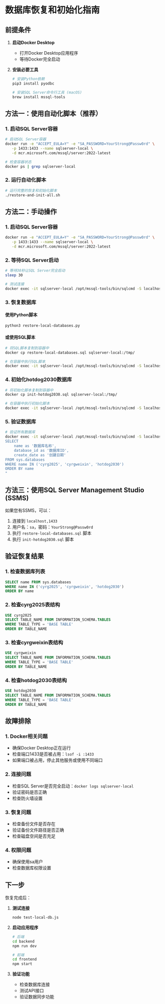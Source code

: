 # 数据库恢复和初始化指南

## 前提条件

1. **启动Docker Desktop**
   - 打开Docker Desktop应用程序
   - 等待Docker完全启动

2. **安装必要工具**
   ```bash
   # 安装Python依赖
   pip3 install pyodbc
   
   # 安装SQL Server命令行工具 (macOS)
   brew install mssql-tools
   ```

## 方法一：使用自动化脚本（推荐）

### 1. 启动SQL Server容器
```bash
# 启动SQL Server容器
docker run -e "ACCEPT_EULA=Y" -e "SA_PASSWORD=YourStrong@Passw0rd" \
   -p 1433:1433 --name sqlserver-local \
   -d mcr.microsoft.com/mssql/server:2022-latest

# 检查容器状态
docker ps | grep sqlserver-local
```

### 2. 运行自动化脚本
```bash
# 运行完整的恢复和初始化脚本
./restore-and-init-all.sh
```

## 方法二：手动操作

### 1. 启动SQL Server容器
```bash
docker run -e "ACCEPT_EULA=Y" -e "SA_PASSWORD=YourStrong@Passw0rd" \
   -p 1433:1433 --name sqlserver-local \
   -d mcr.microsoft.com/mssql/server:2022-latest
```

### 2. 等待SQL Server启动
```bash
# 等待30秒让SQL Server完全启动
sleep 30

# 测试连接
docker exec -it sqlserver-local /opt/mssql-tools/bin/sqlcmd -S localhost -U sa -P "YourStrong@Passw0rd" -Q "SELECT @@VERSION"
```

### 3. 恢复数据库

#### 使用Python脚本
```bash
python3 restore-local-databases.py
```

#### 或使用SQL脚本
```bash
# 将SQL脚本复制到容器中
docker cp restore-local-databases.sql sqlserver-local:/tmp/

# 在容器中执行SQL脚本
docker exec -it sqlserver-local /opt/mssql-tools/bin/sqlcmd -S localhost -U sa -P "YourStrong@Passw0rd" -i /tmp/restore-local-databases.sql
```

### 4. 初始化hotdog2030数据库
```bash
# 将初始化脚本复制到容器中
docker cp init-hotdog2030.sql sqlserver-local:/tmp/

# 在容器中执行初始化脚本
docker exec -it sqlserver-local /opt/mssql-tools/bin/sqlcmd -S localhost -U sa -P "YourStrong@Passw0rd" -i /tmp/init-hotdog2030.sql
```

### 5. 验证数据库
```bash
# 验证所有数据库
docker exec -it sqlserver-local /opt/mssql-tools/bin/sqlcmd -S localhost -U sa -P "YourStrong@Passw0rd" -Q "
SELECT 
    name as '数据库名称',
    database_id as '数据库ID',
    create_date as '创建日期'
FROM sys.databases 
WHERE name IN ('cyrg2025', 'cyrgweixin', 'hotdog2030')
ORDER BY name
"
```

## 方法三：使用SQL Server Management Studio (SSMS)

如果您有SSMS，可以：

1. 连接到 `localhost,1433`
2. 用户名：`sa`，密码：`YourStrong@Passw0rd`
3. 执行 `restore-local-databases.sql` 脚本
4. 执行 `init-hotdog2030.sql` 脚本

## 验证恢复结果

### 1. 检查数据库列表
```sql
SELECT name FROM sys.databases 
WHERE name IN ('cyrg2025', 'cyrgweixin', 'hotdog2030')
ORDER BY name
```

### 2. 检查cyrg2025表结构
```sql
USE cyrg2025
SELECT TABLE_NAME FROM INFORMATION_SCHEMA.TABLES 
WHERE TABLE_TYPE = 'BASE TABLE'
ORDER BY TABLE_NAME
```

### 3. 检查cyrgweixin表结构
```sql
USE cyrgweixin
SELECT TABLE_NAME FROM INFORMATION_SCHEMA.TABLES 
WHERE TABLE_TYPE = 'BASE TABLE'
ORDER BY TABLE_NAME
```

### 4. 检查hotdog2030表结构
```sql
USE hotdog2030
SELECT TABLE_NAME FROM INFORMATION_SCHEMA.TABLES 
WHERE TABLE_TYPE = 'BASE TABLE'
ORDER BY TABLE_NAME
```

## 故障排除

### 1. Docker相关问题
- 确保Docker Desktop正在运行
- 检查端口1433是否被占用：`lsof -i :1433`
- 如果端口被占用，停止其他服务或使用不同端口

### 2. 连接问题
- 检查SQL Server是否完全启动：`docker logs sqlserver-local`
- 验证密码是否正确
- 检查防火墙设置

### 3. 恢复问题
- 检查备份文件是否存在
- 验证备份文件路径是否正确
- 检查磁盘空间是否充足

### 4. 权限问题
- 确保使用sa用户
- 检查数据库权限设置

## 下一步

恢复完成后：

1. **测试连接**
   ```bash
   node test-local-db.js
   ```

2. **启动应用程序**
   ```bash
   # 后端
   cd backend
   npm run dev
   
   # 前端
   cd frontend
   npm start
   ```

3. **验证功能**
   - 检查数据库连接
   - 测试API接口
   - 验证数据同步功能
